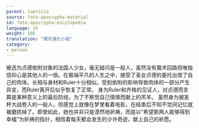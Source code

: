 ```yaml
---
parent: laeticia
source: fate-apocrypha-material
id: fate-apocrypha-encylopedia
language: zh
weight: 105
translation: "譯月漢化小组"
category:
- person
---
```


被选为贞德依附对象的法国人少女，毫无疑问是一般人，虽然没有魔术回路但唯独信仰心是其他人的一倍。在极端平凡的人生之中，接受了圣女贞德的委托出借了自己的肉体。长相与身材和Ruler十分相似。受到依附的影响导致肉体的一部分产生异变，而Ruler离开后似乎恢复了正常。
身为Ruler和齐格的见证人，对贞德而言算是某种意义上的最后防线，为了不察觉自己情愫而献上的羔羊。
虽然身为被圣杯大战卷入的一般人，但感觉上就像在梦里看着电影，在结束后不知不觉间记忆就被磨损掉了。即使如此，她也并非只是漠然地祈祷，而是以“希望那两人能够得到幸福”为祈祷的指针，相信着每天都会发生的少许奇迹，献上自己的祈愿。
